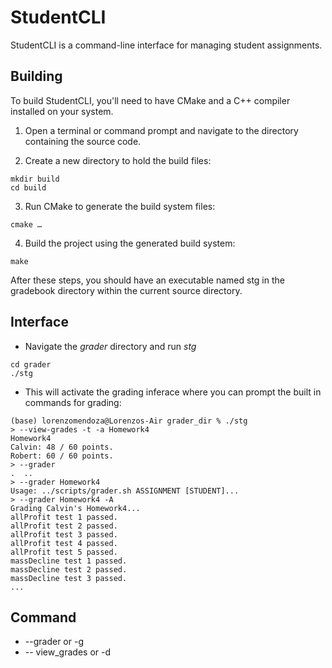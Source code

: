 # StudentCLI

StudentCLI is a command-line interface for managing student assignments.

## Building

To build StudentCLI, you'll need to have CMake and a C++ compiler installed on your system.

1. Open a terminal or command prompt and navigate to the directory containing the source code.

2. Create a new directory to hold the build files:

```
mkdir build
cd build
```

3. Run CMake to generate the build system files:

```
cmake …
```

4. Build the project using the generated build system:
```
make
```


After these steps, you should have an executable named stg in the gradebook directory within the current source directory.

## Interface

- Navigate the *grader* directory and run *stg*
```
cd grader
./stg
```

- This will activate the grading inferace where you can prompt the built in commands for grading:

```
(base) lorenzomendoza@Lorenzos-Air grader_dir % ./stg
> --view-grades -t -a Homework4 
Homework4
Calvin: 48 / 60 points.
Robert: 60 / 60 points.
> --grader 
.  ..
> --grader Homework4
Usage: ../scripts/grader.sh ASSIGNMENT [STUDENT]...
> --grader Homework4 -A
Grading Calvin's Homework4...
allProfit test 1 passed.
allProfit test 2 passed.
allProfit test 3 passed.
allProfit test 4 passed.
allProfit test 5 passed.
massDecline test 1 passed.
massDecline test 2 passed.
massDecline test 3 passed.
...
```

## Command

- --grader or -g
- -- view_grades or -d

  
